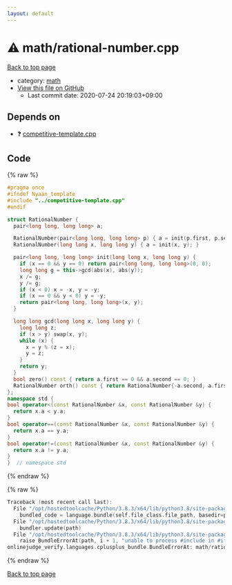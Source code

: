 ```yaml
---
layout: default
---
```


<!-- mathjax config similar to math.stackexchange -->
<script type="text/javascript" async
  src="https://cdnjs.cloudflare.com/ajax/libs/mathjax/2.7.5/MathJax.js?config=TeX-MML-AM_CHTML">
</script>
<script type="text/x-mathjax-config">
  MathJax.Hub.Config({
    TeX: { equationNumbers: { autoNumber: "AMS" }},
    tex2jax: {
      inlineMath: [ ['$','$'] ],
      processEscapes: true
    },
    "HTML-CSS": { matchFontHeight: false },
    displayAlign: "left",
    displayIndent: "2em"
  });
</script>

<script type="text/javascript" src="https://cdnjs.cloudflare.com/ajax/libs/jquery/3.4.1/jquery.min.js"></script>
<script src="https://cdn.jsdelivr.net/npm/jquery-balloon-js@1.1.2/jquery.balloon.min.js" integrity="sha256-ZEYs9VrgAeNuPvs15E39OsyOJaIkXEEt10fzxJ20+2I=" crossorigin="anonymous"></script>
<script type="text/javascript" src="../../assets/js/copy-button.js"></script>
<link rel="stylesheet" href="../../assets/css/copy-button.css" />


# :warning: math/rational-number.cpp

<a href="../../index.html">Back to top page</a>

* category: <a href="../../index.html#7e676e9e663beb40fd133f5ee24487c2">math</a>
* <a href="{{ site.github.repository_url }}/blob/master/math/rational-number.cpp">View this file on GitHub</a>
    - Last commit date: 2020-07-24 20:19:03+09:00




## Depends on

* :question: <a href="../competitive-template.cpp.html">competitive-template.cpp</a>


## Code

<a id="unbundled"></a>
{% raw %}
```cpp
#pragma once
#ifndef Nyaan_template
#include "../competitive-template.cpp"
#endif

struct RationalNumber {
  pair<long long, long long> a;

  RationalNumber(pair<long long, long long> p) { a = init(p.first, p.second); }
  RationalNumber(long long x, long long y) { a = init(x, y); }

  pair<long long, long long> init(long long x, long long y) {
    if (x == 0 && y == 0) return pair<long long, long long>(0, 0);
    long long g = this->gcd(abs(x), abs(y));
    x /= g;
    y /= g;
    if (x < 0) x = -x, y = -y;
    if (x == 0 && y < 0) y = -y;
    return pair<long long, long long>(x, y);
  }

  long long gcd(long long x, long long y) {
    long long z;
    if (x > y) swap(x, y);
    while (x) {
      x = y % (z = x);
      y = z;
    }
    return y;
  }
  bool zero() const { return a.first == 0 && a.second == 0; }
  RationalNumber orth() const { return RationalNumber{-a.second, a.first}; }
};
namespace std {
bool operator<(const RationalNumber &x, const RationalNumber &y) {
  return x.a < y.a;
}
bool operator==(const RationalNumber &x, const RationalNumber &y) {
  return x.a == y.a;
}
bool operator!=(const RationalNumber &x, const RationalNumber &y) {
  return x.a != y.a;
}
}  // namespace std
```
{% endraw %}

<a id="bundled"></a>
{% raw %}
```cpp
Traceback (most recent call last):
  File "/opt/hostedtoolcache/Python/3.8.3/x64/lib/python3.8/site-packages/onlinejudge_verify/docs.py", line 349, in write_contents
    bundled_code = language.bundle(self.file_class.file_path, basedir=pathlib.Path.cwd())
  File "/opt/hostedtoolcache/Python/3.8.3/x64/lib/python3.8/site-packages/onlinejudge_verify/languages/cplusplus.py", line 185, in bundle
    bundler.update(path)
  File "/opt/hostedtoolcache/Python/3.8.3/x64/lib/python3.8/site-packages/onlinejudge_verify/languages/cplusplus_bundle.py", line 306, in update
    raise BundleErrorAt(path, i + 1, "unable to process #include in #if / #ifdef / #ifndef other than include guards")
onlinejudge_verify.languages.cplusplus_bundle.BundleErrorAt: math/rational-number.cpp: line 3: unable to process #include in #if / #ifdef / #ifndef other than include guards

```
{% endraw %}

<a href="../../index.html">Back to top page</a>

